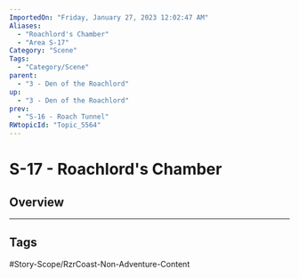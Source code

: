```yaml
---
ImportedOn: "Friday, January 27, 2023 12:02:47 AM"
Aliases:
  - "Roachlord's Chamber"
  - "Area S-17"
Category: "Scene"
Tags:
  - "Category/Scene"
parent:
  - "3 - Den of the Roachlord"
up:
  - "3 - Den of the Roachlord"
prev:
  - "S-16 - Roach Tunnel"
RWtopicId: "Topic_5564"
---
```

# S-17 - Roachlord's Chamber
## Overview

---
## Tags
#Story-Scope/RzrCoast-Non-Adventure-Content

